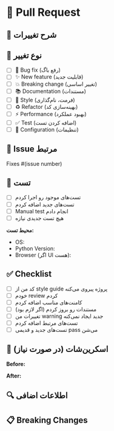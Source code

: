 # 🔄 Pull Request

## 📝 شرح تغییرات

<!-- توضیح بده چی تغییر کردی و چرا -->

## 🎯 نوع تغییر

- [ ] 🐛 Bug fix (رفع باگ)
- [ ] ✨ New feature (قابلیت جدید)
- [ ] 💥 Breaking change (تغییر اساسی)
- [ ] 📚 Documentation (مستندات)
- [ ] 🎨 Style (فرمت، نام‌گذاری)
- [ ] ♻️ Refactor (بهینه‌سازی کد)
- [ ] ⚡ Performance (بهبود عملکرد)
- [ ] ✅ Test (اضافه کردن تست)
- [ ] 🔧 Configuration (تنظیمات)

## 🔗 Issue مرتبط

<!-- اگر Issue مرتبط داره، لینک بده -->

Fixes #(issue number)

## 🧪 تست

<!-- چطور تست کردی؟ -->

- [ ] تست‌های موجود رو اجرا کردم
- [ ] تست‌های جدید اضافه کردم
- [ ] Manual test انجام دادم
- [ ] هیچ تست جدیدی نیازه

**محیط تست:**
- OS: 
- Python Version: 
- Browser (اگر UI هست):

## ✅ Checklist

- [ ] کد من از style guide پروژه پیروی می‌کنه
- [ ] خودم review کردم
- [ ] کامنت‌های مناسب اضافه کردم
- [ ] مستندات رو بروز کردم (اگر لازم بود)
- [ ] تغییرات من warning جدید ایجاد نمی‌کنه
- [ ] تست‌های مرتبط اضافه کردم
- [ ] تست‌های جدید و قدیمی pass می‌شن

## 📸 اسکرین‌شات (در صورت نیاز)

<!-- اگر تغییر UI داشتی، عکس بذار -->

**Before:**


**After:**


## 🔍 اطلاعات اضافی

<!-- هر چیز دیگه‌ای که reviewer ها باید بدونن -->

## 📋 Breaking Changes

<!-- اگر breaking change هست، توضیح بده چطوری migrate کنن -->

